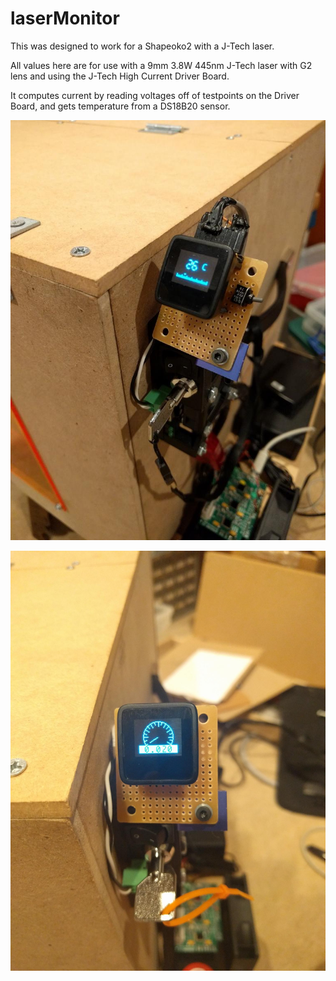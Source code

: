 # laserMonitor

This was designed to work for a Shapeoko2 with a J-Tech laser.

All values here are for use with a 9mm 3.8W 445nm J-Tech laser with G2 lens and using the J-Tech High Current Driver Board.

It computes current by reading voltages off of testpoints on the Driver Board, and gets temperature from a DS18B20 sensor.

![Temperature](lmTemp.jpg)

![Watts](lmWatts.jpg)
